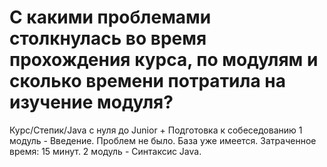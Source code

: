 # С какими проблемами столкнулась во время прохождения курса, по модулям и сколько времени потратила на изучение модуля?
Курс/Степик/Java с нуля до Junior + Подготовка к собеседованию
1 модуль - Введение. Проблем не было. База уже имеется. Затраченное время: 15 минут.
2 модуль - Синтаксис Java. 
